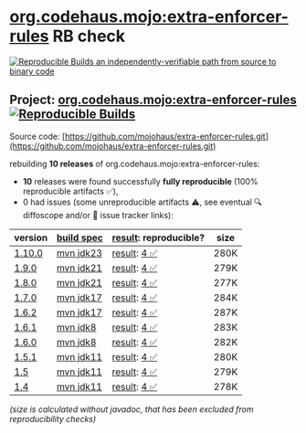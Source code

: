 [org.codehaus.mojo:extra-enforcer-rules](https://central.sonatype.com/artifact/org.codehaus.mojo/extra-enforcer-rules/versions) RB check
=======

[![Reproducible Builds](https://reproducible-builds.org/images/logos/rb.svg) an independently-verifiable path from source to binary code](https://reproducible-builds.org/)

## Project: [org.codehaus.mojo:extra-enforcer-rules](https://central.sonatype.com/artifact/org.codehaus.mojo/extra-enforcer-rules/versions) [![Reproducible Builds](https://img.shields.io/endpoint?url=https://raw.githubusercontent.com/jvm-repo-rebuild/reproducible-central/master/content/org/codehaus/mojo/extra-enforcer-rules/badge.json)](https://github.com/jvm-repo-rebuild/reproducible-central/blob/master/content/org/codehaus/mojo/extra-enforcer-rules/README.md)

Source code: [https://github.com/mojohaus/extra-enforcer-rules.git](https://github.com/mojohaus/extra-enforcer-rules.git)

rebuilding **10 releases** of org.codehaus.mojo:extra-enforcer-rules:
- **10** releases were found successfully **fully reproducible** (100% reproducible artifacts :white_check_mark:),
- 0 had issues (some unreproducible artifacts :warning:, see eventual :mag: diffoscope and/or :memo: issue tracker links):

| version | [build spec](/BUILDSPEC.md) | [result](https://reproducible-builds.org/docs/jvm/): reproducible? | size |
| -- | --------- | ------ | -- |
| [1.10.0](https://central.sonatype.com/artifact/org.codehaus.mojo/extra-enforcer-rules/1.10.0/pom) | [mvn jdk23](extra-enforcer-rules-1.10.0.buildspec) | [result](extra-enforcer-rules-1.10.0.buildinfo): [4 :white_check_mark: ](extra-enforcer-rules-1.10.0.buildcompare) | 280K |
| [1.9.0](https://central.sonatype.com/artifact/org.codehaus.mojo/extra-enforcer-rules/1.9.0/pom) | [mvn jdk21](extra-enforcer-rules-1.9.0.buildspec) | [result](extra-enforcer-rules-1.9.0.buildinfo): [4 :white_check_mark: ](extra-enforcer-rules-1.9.0.buildcompare) | 279K |
| [1.8.0](https://central.sonatype.com/artifact/org.codehaus.mojo/extra-enforcer-rules/1.8.0/pom) | [mvn jdk21](extra-enforcer-rules-1.8.0.buildspec) | [result](extra-enforcer-rules-1.8.0.buildinfo): [4 :white_check_mark: ](extra-enforcer-rules-1.8.0.buildcompare) | 277K |
| [1.7.0](https://central.sonatype.com/artifact/org.codehaus.mojo/extra-enforcer-rules/1.7.0/pom) | [mvn jdk17](extra-enforcer-rules-1.7.0.buildspec) | [result](extra-enforcer-rules-1.7.0.buildinfo): [4 :white_check_mark: ](extra-enforcer-rules-1.7.0.buildcompare) | 284K |
| [1.6.2](https://central.sonatype.com/artifact/org.codehaus.mojo/extra-enforcer-rules/1.6.2/pom) | [mvn jdk17](extra-enforcer-rules-1.6.2.buildspec) | [result](extra-enforcer-rules-1.6.2.buildinfo): [4 :white_check_mark: ](extra-enforcer-rules-1.6.2.buildcompare) | 287K |
| [1.6.1](https://central.sonatype.com/artifact/org.codehaus.mojo/extra-enforcer-rules/1.6.1/pom) | [mvn jdk8](extra-enforcer-rules-1.6.1.buildspec) | [result](extra-enforcer-rules-1.6.1.buildinfo): [4 :white_check_mark: ](extra-enforcer-rules-1.6.1.buildcompare) | 283K |
| [1.6.0](https://central.sonatype.com/artifact/org.codehaus.mojo/extra-enforcer-rules/1.6.0/pom) | [mvn jdk8](extra-enforcer-rules-1.6.0.buildspec) | [result](extra-enforcer-rules-1.6.0.buildinfo): [4 :white_check_mark: ](extra-enforcer-rules-1.6.0.buildcompare) | 282K |
| [1.5.1](https://central.sonatype.com/artifact/org.codehaus.mojo/extra-enforcer-rules/1.5.1/pom) | [mvn jdk11](extra-enforcer-rules-1.5.1.buildspec) | [result](extra-enforcer-rules-1.5.1.buildinfo): [4 :white_check_mark: ](extra-enforcer-rules-1.5.1.buildcompare) | 280K |
| [1.5](https://central.sonatype.com/artifact/org.codehaus.mojo/extra-enforcer-rules/1.5/pom) | [mvn jdk11](extra-enforcer-rules-1.5.buildspec) | [result](extra-enforcer-rules-1.5.buildinfo): [4 :white_check_mark: ](extra-enforcer-rules-1.5.buildcompare) | 279K |
| [1.4](https://central.sonatype.com/artifact/org.codehaus.mojo/extra-enforcer-rules/1.4/pom) | [mvn jdk11](extra-enforcer-rules-1.4.buildspec) | [result](extra-enforcer-rules-1.4.buildinfo): [4 :white_check_mark: ](extra-enforcer-rules-1.4.buildcompare) | 278K |

<i>(size is calculated without javadoc, that has been excluded from reproducibility checks)</i>
